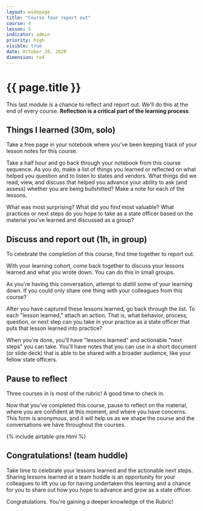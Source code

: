 ```yaml
---
layout: widepage
title: "Course four report out"
course: 4
lesson: 5
indicator: admin
priority: high
visible: true
date: October 20, 2020
dimension: ro4
---
```


# {{ page.title }}

This last module is a chance to reflect and report out. We'll do this at the end of every course.  **Reflection is a critical part of the learning process**.

## Things I learned (30m, solo)

Take a free page in your notebook where you've been keeping track of your lesson notes for this course.

Take a half hour and go back through your notebook from this course sequence. As you do, make a list of things you learned or reflected on what helped you question and to listen to states and vendors. What things did we read, view, and discuss that helped you advance your ability to ask (and assess) whether you are being bullshitted? Make a note for each of the lessons.

What was most surprising? What did you find most valuable? What practices or next steps do you hope to take as a state officer based on the material you've learned and discussed as a group?


## Discuss and report out (1h, in group)

To celebrate the completion of this course, find time together to report out.

With your learning cohort, come back together to discuss your lessons learned and what you wrote down. You can do this in small groups.

As you're having this conversation, attempt to distill some of your learning down. If you could only share one thing with your colleagues from this course?

After you have captured these lessons learned, go back through the list. To each "lesson learned," attach an action. That is, what behavior, process, question, or next step can you take in your practice as a state officer that puts that lesson learned into practice?

When you're done, you'll have "lessons learned" and actionable "next steps" you can take. You'll have notes that you can use in a short document (or slide deck) that is able to be shared with a broader audience, like your fellow state officers.

## Pause to reflect

Three courses in is most of the rubric! A good time to check in.

Now that you've completed this course, pause to reflect on the material, where you are confident at this moment, and where you have concerns. This form is anonymous, and it will help us as we shape the course and the conversations we have throughout the courses.

{% include airtable-pre.html %}

## Congratulations! (team huddle)

Take time to celebrate your lessons learned and the actionable next steps. Sharing lessons learned at a team huddle is an opportunity for your colleagues to lift you up for having undertaken this learning and a chance for you to share out how you hope to advance and grow as a state officer. 

Congratulations. You're gaining a deeper knowledge of the Rubric! 
